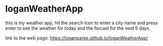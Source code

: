 # loganWeatherApp

this is my weather app, hit the search icon to enter a city name and press enter to see the weather for today and the forcast for the next 5 days.

link to the web page:
https://loganparke.github.io/loganWeatherApp/
